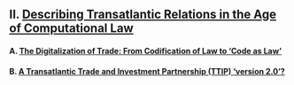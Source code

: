 ## II. [Describing Transatlantic Relations in the Age of Computational Law](https://github.com/lexmerca/TTIPv2_ToC)

#### A. [The Digitalization of Trade: From Codification of Law to ‘Code as Law’](https://github.com/lexmerca/TTIPv2_ToC/blob/main/README.md#a-the-digitalization-of-trade-from-codification-of-law-to-code-as-law)

#### B. [A Transatlantic Trade and Investment Partnership (TTIP) ‘version 2.0’?]()
